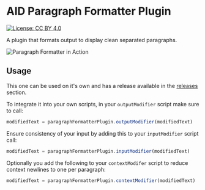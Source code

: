 # AID Paragraph Formatter Plugin

[![License: CC BY 4.0](https://img.shields.io/badge/License-CC%20BY%204.0-lightgrey.svg)](https://creativecommons.org/licenses/by/4.0/)

A plugin that formats output to display clean separated paragraphs.

![Paragraph Formatter in Action](https://media.discordapp.net/attachments/717764081058185316/820208883447758868/unknown.png?width=774&height=846)

## Usage

This one can be used on it's own and has a release available in the [releases](https://github.com/OnePunchVAM/aid-paragraph-formatter/releases) section.

To integrate it into your own scripts, in your `outputModifier` script make sure to call:
```js
modifiedText = paragraphFormatterPlugin.outputModifier(modifiedText)
```

Ensure consistency of your input by adding this to your `inputModifier` script call:

```js
modifiedText = paragraphFormatterPlugin.inputModifier(modifiedText)
```

Optionally you add the following to your `contextModifer` script to reduce context newlines to one per paragraph:

```js
modifiedText = paragraphFormatterPlugin.contextModifier(modifiedText)
```